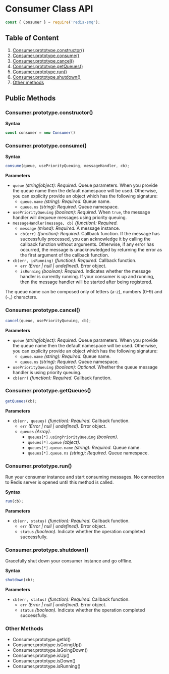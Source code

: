 # Consumer Class API

```javascript
const { Consumer } = require('redis-smq');
```

## Table of Content

1. [Consumer.prototype.constructor()](#consumerprototypeconstructor)
2. [Consumer.prototype.consume()](#consumerprototypeconsume)
3. [Consumer.prototype.cancel()](#consumerprototypecancel)
4. [Consumer.prototype.getQueues()](#consumerprototypegetqueues)
5. [Consumer.prototype.run()](#consumerprototyperun)
6. [Consumer.prototype.shutdown()](#consumerprototypeshutdown)
7. [Other methods](#other-methods)

## Public Methods

### Consumer.prototype.constructor()

**Syntax**

```javascript
const consumer = new Consumer()
```

### Consumer.prototype.consume()

**Syntax**

```javascript
consume(queue, usePriorityQueuing, messageHandler, cb);
```

**Parameters**

- `queue` *(string|object): Required.* Queue parameters. When you provide the queue name then the default namespace will be used. Otherwise, you can explicity provide an object which has the following signature:
   - `queue.name` *(string): Required.* Queue name.
   - `queue.ns` *(string): Required.* Queue namespace.
- `usePriorityQueuing` *(boolean): Required.*  When `true`, the message handler will dequeue messages using priority queuing.
- `messageHandler(message, cb)` *(function): Required.* 
  - `message` *(mixed): Required.* A message instance.
  - `cb(err)` *(function): Required.* Callback function. If the message has successfully processed, you can acknowledge it by calling the callback function without arguments. Otherwise, if any error has occurred, the message is unacknowledged by returning the error as the first argument of the callback function.
- `cb(err, isRunning)` *(function): Required.* Callback function. 
  - `err` *(Error | null | undefined).* Error object.
  - `isRunning` *(boolean): Required.* Indicates whether the message handler is currently running. If your consumer is up and running, then the message handler will be started after being registered.

The queue name can be composed only of letters (a-z), numbers (0-9) and (-_) characters.

### Consumer.prototype.cancel()

```javascript
cancel(queue, usePriorityQueuing, cb);
```

**Parameters**

- `queue` *(string|object): Required.* Queue parameters. When you provide the queue name then the default namespace will be used. Otherwise, you can explicity provide an object which has the following signature:
   - `queue.name` *(string): Required.* Queue name.
   - `queue.ns` *(string): Required.* Queue namespace.
- `usePriorityQueuing` *(boolean): Optional.*  Whether the queue message handler is using priority queuing.
- `cb(err)` *(function): Required.* Callback function.

### Consumer.prototype.getQueues()

```javascript
getQueues(cb);
```

**Parameters**

- `cb(err, queues)` *(function): Required.* Callback function. 
  - `err` *(Error | null | undefined).* Error object.
  - `queues` *(Array).*
    - `queues[*].usingPriorityQueuing` *(boolean).*
    - `queues[*].queue` *(object).*
    - `queues[*].queue.name` *(string): Required.* Queue name.
    - `queues[*].queue.ns` *(string): Required.* Queue namespace.

### Consumer.prototype.run()

Run your consumer instance and start consuming messages. No connection to Redis server is opened until this method is called.

**Syntax**

```javascript
run(cb);
```

**Parameters**
- `cb(err, status)` *(function): Required.* Callback function.
  - `err` *(Error | null | undefined).* Error object.
  - `status` *(boolean).* Indicate whether the operation completed successfully.

### Consumer.prototype.shutdown()

Gracefully shut down your consumer instance and go offline.

**Syntax**

```javascript
shutdown(cb);
```

**Parameters**
- `cb(err, status)` *(function): Required.* Callback function.
  - `err` *(Error | null | undefined).* Error object.
  - `status` *(boolean).* Indicate whether the operation completed successfully.

### Other Methods

- Consumer.prototype.getId()
- Consumer.prototype.isGoingUp()
- Consumer.prototype.isGoingDown()
- Consumer.prototype.isUp()
- Consumer.prototype.isDown()
- Consumer.prototype.isRunning()
